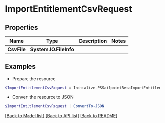 # ImportEntitlementCsvRequest
## Properties

Name | Type | Description | Notes
------------ | ------------- | ------------- | -------------
**CsvFile** | **System.IO.FileInfo** |  | 

## Examples

- Prepare the resource
```powershell
$ImportEntitlementCsvRequest = Initialize-PSSailpointBetaImportEntitlementCsvRequest  -CsvFile null
```

- Convert the resource to JSON
```powershell
$ImportEntitlementCsvRequest | ConvertTo-JSON
```

[[Back to Model list]](../README.md#documentation-for-models) [[Back to API list]](../README.md#documentation-for-api-endpoints) [[Back to README]](../README.md)

